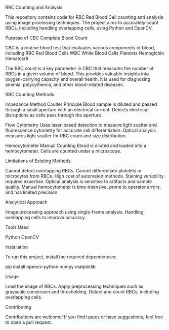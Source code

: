 RBC Counting and Analysis

This repository contains code for RBC Red Blood Cell counting and analysis using image processing techniques. The project aims to accurately count RBCs, including handling overlapping cells, using Python and OpenCV.

Purpose of CBC Complete Blood Count

CBC is a routine blood test that evaluates various components of blood, including RBC Red Blood Cells WBC White Blood Cells Platelets Hemoglobin Hematocrit

The RBC count is a key parameter in CBC that measures the number of RBCs in a given volume of blood. This provides valuable insights into oxygen-carrying capacity and overall health. It is used for diagnosing anemia, polycythemia, and other blood-related diseases.

RBC Counting Methods

Impedance Method Coulter Principle
Blood sample is diluted and passed through a small aperture with an electrical current.
Detects electrical disruptions as cells pass through the aperture.

Flow Cytometry
Uses laser-based detection to measure light scatter and fluorescence cytometry for accurate cell differentiation.
Optical analysis measures light scatter for RBC count and size distribution.

Hemocytometer Manual Counting
Blood is diluted and loaded into a hemocytometer.
Cells are counted under a microscope.

Limitations of Existing Methods

Cannot detect overlapping RBCs.
Cannot differentiate platelets or microcytes from RBCs.
High cost of automated methods.
Staining variability requires expertise.
Optical analysis is sensitive to artifacts and sample quality.
Manual hemocytometer is time-intensive, prone to operator errors, and has limited precision.

Analytical Approach

Image processing approach using single-frame analysis.
Handling overlapping cells to improve accuracy.

Tools Used

Python
OpenCV

Installation

To run this project, install the required dependencies:

pip install opencv-python numpy matplotlib

Usage

Load the image of RBCs.
Apply preprocessing techniques such as grayscale conversion and thresholding.
Detect and count RBCs, including overlapping cells.

Contributing

Contributions are welcome! If you find issues or have suggestions, feel free to open a pull request.


